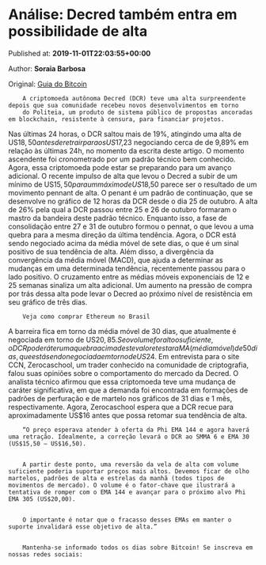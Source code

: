 
# Análise: Decred também entra em possibilidade de alta

Published at: **2019-11-01T22:03:55+00:00**

Author: **Soraia Barbosa**

Original: [Guia do Bitcoin](https://guiadobitcoin.com.br/decred-entra-possibilidade-de-alta/)


        A criptomoeda autônoma Decred (DCR) teve uma alta surpreendente depois que sua comunidade recebeu novos desenvolvimentos em torno 
        do Politeia, um produto de sistema público de propostas ancoradas em blockchain, resistente à censura, para financiar projetos.
      
Nas últimas 24 horas, o DCR saltou mais de 19%, atingindo uma alta de US$18,50 antes de retrair para os US$17,23 negociando cerca de de 9,89% em relação às últimas 24h, no momento da escrita deste artigo. O momento ascendente foi cronometrado por um padrão técnico bem conhecido. Agora, essa criptomoeda pode estar se preparando para um avanço adicional.
O recente impulso de alta que levou o Decred a subir de um mínimo de US$15,50 para um máximo de US$18,50 parece ser o resultado de um movimento pennant de alta. O penant é um padrão de continuação, que se desenvolve no gráfico de 12 horas da DCR desde o dia 25 de outubro.
A alta de 26% pela qual a DCR passou entre 25 e 26 de outubro formaram o mastro da bandeira deste padrão técnico. Enquanto isso, a fase de consolidação entre 27 e 31 de outubro formou o pennat, o que levou a uma quebra para a mesma direção da última tendência.
Agora, o DCR está sendo negociado acima da média móvel de sete dias, o que é um sinal positivo de sua tendência de alta.
Além disso, a divergência da convergência da média móvel (MACD), que ajuda a determinar as mudanças em uma determinada tendência, recentemente passou para o lado positivo. O cruzamento entre as médias móveis exponenciais de 12 e 25 semanas sinaliza um alta adicional.
Um aumento na pressão de compra por trás dessa alta pode levar o Decred ao próximo nível de resistência em seu gráfico de três dias.

        Veja como comprar Ethereum no Brasil
      
A barreira fica em torno da média móvel de 30 dias, que atualmente é negociada em torno de US$20,85. Se o volume for alto o suficiente, o DCR poderá ter uma quebra acima deste valor e testar a MA (média móvel) de 50 dias, que está sendo negociada em torno de US$24.
Em entrevista para o site CCN, Zerocaschool, um trader conhecido na comunidade de criptografia, falou suas opiniões sobre o comportamento do mercado da Decred.
O analista técnico afirmou que essa criptomoeda teve uma mudança de caráter significativa, em que a demanda foi encontrada em formações de padrões de perfuração e de martelo nos gráficos de 31 dias e 1 mês, respectivamente. Agora, Zerocaschool espera que a DCR recue para aproximadamente US$16 antes que possa retomar sua tendência de alta.

        “O preço esperava atender à oferta da Phi EMA 144 e agora haverá uma retração. Idealmente, a correção levará o DCR ao SMMA 6 e EMA 30 (US$15,50 – US$16,50).
      

        A partir deste ponto, uma reversão da vela de alta com volume suficiente poderia suportar preços mais altos. Devemos ficar de olho martelos, padrões de alta e estrelas da manhã (todos tipos de movimentos de mercado). O volume é o fator-chave que ilustrará a tentativa de romper com o EMA 144 e avançar para o próximo alvo Phi EMA 305 (US$20,00).
      

        O importante é notar que o fracasso desses EMAs em manter o suporte invalidará esse objetivo de alta.”
      

        Mantenha-se informado todos os dias sobre Bitcoin! Se inscreva em nossas redes sociais:
      
